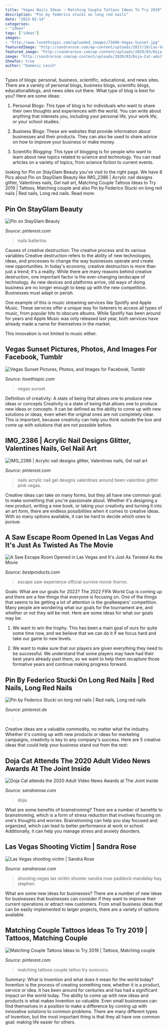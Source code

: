 ```yaml
---
title: "Vegas Nails Ideas ~ Matching Couple Tattoos Ideas To Try 2019"
description: "Pin by federico stucki on long red nails"
date: "2023-02-14"
categories:
- "ideas"
tags: ["ideas"]
images:
- "http://www.lovethispic.com/uploaded_images/71696-Vegas-Sunset.jpg"
featuredImage: "http://sandrarose.com/wp-content/uploads/2017/10/Las-Vegas-shooting-victim-GettyImages.jpg"
featured_image: "http://sandrarose.com/wp-content/uploads/2020/03/Doja-Cat-adult-video-awards-GettyImages-768x523.jpg"
image: "http://sandrarose.com/wp-content/uploads/2020/03/Doja-Cat-adult-video-awards-GettyImages-768x523.jpg"
ShowToc: true
author: "Domenic Lesch"
---
```



Types of blogs: personal, business, scientific, educational, and news sites.
There are a variety of personal blogs, business blogs, scientific blogs, educationalblogs, and news sites out there. What type of blog is best for you? Here are some ideas:
1. Personal Blogs: This type of blog is for individuals who want to share their own thoughts and experiences with the world. You can write about anything that interests you, including your personal life, your work life, or your school studies.

2. Business Blogs: These are websites that provide information about businesses and their products. They can also be used to share advice on how to improve your business or make money.

3. Scientific Blogging: This type of blogging is for people who want to learn about new topics related to science and technology. You can read articles on a variety of topics, from science fiction to current events.


	

		
looking for Pin on StayGlam Beauty you've visit to the right page. We have 8 Pics about Pin on StayGlam Beauty like IMG_2386 | Acrylic nail designs glitter, Valentines nails, Gel nail art, Matching Couple Tattoos Ideas to Try 2019 | Tattoos, Matching couple and also Pin by Federico Stucki on long red nails | Red nails, Long red nails. Read more:
		
    
## Pin On StayGlam Beauty

<img loading=lazy src="https://i.pinimg.com/736x/e9/d4/11/e9d411e6e65a3ec60d05ee5e742a2123--ballerina-nails-artificial-nails.jpg" onerror="this.onerror=null;this.src='https://tse4.mm.bing.net/th?id=OIP.eyQvlQFUGoF2U5TWxEEmzAHaHa&amp;pid=15.1';" alt="Pin on StayGlam Beauty">

_Source: pinterest.com_

>nails ballerina. 

	

Causes of creative destruction: The creative process and its various variables
Creative destruction refers to the ability of new technologies, ideas, and processes to change the way businesses operate and create new opportunities. In today's economy, creative destruction is more than just a trend; it's a reality.
While there are many reasons behind creative destruction, one important factor is the ever-changing landscape of technology. As new devices and platforms arrive, old ways of doing business are no longer enough to keep up with the new competition. Businesses must adapt or perish.

One example of this is music streaming services like Spotify and Apple Music. These services offer a unique way for listeners to access all types of music, from popular hits to obscure albums. While Spotify has been around for years and Apple Music was only released last year, both services have already made a name for themselves in the market.

This innovation is not limited to music either.

    
## Vegas Sunset Pictures, Photos, And Images For Facebook, Tumblr

<img loading=lazy src="http://www.lovethispic.com/uploaded_images/71696-Vegas-Sunset.jpg" onerror="this.onerror=null;this.src='https://tse3.mm.bing.net/th?id=OIP.1YZtELme-bCixlxQZCQbuwHaE6&amp;pid=15.1';" alt="Vegas Sunset Pictures, Photos, and Images for Facebook, Tumblr">

_Source: lovethispic.com_

>vegas sunset. 

	

Definition of creativity: A state of being that allows one to produce new ideas or concepts
Creativity is a state of being that allows one to produce new ideas or concepts. It can be defined as the ability to come up with new solutions or ideas, even when the original ones are not completely clear. This is important, because creativity can help you think outside the box and come up with solutions that are not possible before.

    
## IMG_2386 | Acrylic Nail Designs Glitter, Valentines Nails, Gel Nail Art

<img loading=lazy src="https://i.pinimg.com/736x/f7/28/1a/f7281a0f04f63d16999b9178da5bd320--vegas-nail-art-las-vegas-nails.jpg" onerror="this.onerror=null;this.src='https://tse1.mm.bing.net/th?id=OIP.CX4C3TwD78UZahj_UUWOcwHaJ3&amp;pid=15.1';" alt="IMG_2386 | Acrylic nail designs glitter, Valentines nails, Gel nail art">

_Source: pinterest.com_

>nails acrylic nail gel designs valentines around been valentine glitter pink vegas. 

	

Creative ideas can take on many forms, but they all have one common goal: to make something that you're passionate about. Whether it's designing a new product, writing a new book, or taking your creativity and turning it into an art form, there are endless possibilities when it comes to creative ideas. With so many options available, it can be hard to decide which ones to pursue.

    
## A Saw Escape Room Opened In Las Vegas And It&#039;s Just As Twisted As The Movie

<img loading=lazy src="http://bpc.h-cdn.co/assets/18/05/1600x800/landscape-1517247217-saw-escape-room.jpg" onerror="this.onerror=null;this.src='https://tse1.mm.bing.net/th?id=OIP.Op8oQ9zZDE_D7r2h0hVhHAHaDt&amp;pid=15.1';" alt="A Saw Escape Room Opened in Las Vegas and It&#039;s Just As Twisted As the Movie">

_Source: bestproducts.com_

>escape saw experience official survive movie ihorror. 

	

Goals: What are our goals for 2022?
The 2022 FIFA World Cup is coming up and there are a few things that everyone is focusing on. One of the things that seems to be getting a lot of attention is the goalkeepers’ competition. Many people are wondering what our goals for the tournament are, and whether or not they will be met. Here are some ideas for what our goals may be: 
1) We want to win the trophy. This has been a main goal of ours for quite some time now, and we believe that we can do it if we focus hard and take our game to new levels. 

2) We want to make sure that our players are given everything they need to be successful. We understand that some players may have had their best years already past them, so we want to help them recapture those formative years and continue making progress forward.

    
## Pin By Federico Stucki On Long Red Nails | Red Nails, Long Red Nails

<img loading=lazy src="https://i.pinimg.com/736x/16/95/65/169565172179cfce99c79b0ed86d5519.jpg" onerror="this.onerror=null;this.src='https://tse3.mm.bing.net/th?id=OIP.ZiBzaVDMF6ooATro-cdsqQHaPo&amp;pid=15.1';" alt="Pin by Federico Stucki on long red nails | Red nails, Long red nails">

_Source: pinterest.de_

>. 

	

Creative ideas are a valuable commodity, no matter what the industry. Whether it's coming up with new products or ideas for marketing campaigns, creativity is key to any company's success. Here are 5 creative ideas that could help your business stand out from the rest: 

    
## Doja Cat Attends The 2020 Adult Video News Awards At The Joint Inside

<img loading=lazy src="http://sandrarose.com/wp-content/uploads/2020/03/Doja-Cat-adult-video-awards-GettyImages-768x523.jpg" onerror="this.onerror=null;this.src='https://tse3.mm.bing.net/th?id=OIP.2G9CfJMRUHv4_MtBmr86HQHaFC&amp;pid=15.1';" alt="Doja Cat attends the 2020 Adult Video News Awards at The Joint inside">

_Source: sandrarose.com_

>doja. 

	

What are some benefits of brainstroming?
There are a number of benefits to brainstroming, which is a form of stress reduction that involves focusing on one's thoughts and worries. Brainstroming can help you stay focused and organized, which can lead to better performance at work or school. Additionally, it can help you manage stress and anxiety disorders.

    
## Las Vegas Shooting Victim | Sandra Rose

<img loading=lazy src="http://sandrarose.com/wp-content/uploads/2017/10/Las-Vegas-shooting-victim-GettyImages.jpg" onerror="this.onerror=null;this.src='https://tse4.mm.bing.net/th?id=OIP.Xo1NEnNR0mwDJuLJo2DNCAHaE-&amp;pid=15.1';" alt="Las Vegas shooting victim | Sandra Rose">

_Source: sandrarose.com_

>shooting vegas las victim shooter sandra rose paddock mandalay bay stephen. 

	

What are some new ideas for businesses?
There are a number of new ideas for businesses that businesses can consider if they want to improve their current operations or attract new customers. From small business ideas that can be easily implemented to larger projects, there are a variety of options available.

    
## Matching Couple Tattoos Ideas To Try 2019 | Tattoos, Matching Couple

<img loading=lazy src="https://i.pinimg.com/originals/06/46/38/064638ee13f11789cd63571bbf68e5a3.jpg" onerror="this.onerror=null;this.src='https://tse3.mm.bing.net/th?id=OIP.yGP1TkRvQPU8K_82BXWydAHaJ-&amp;pid=15.1';" alt="Matching Couple Tattoos Ideas to Try 2019 | Tattoos, Matching couple">

_Source: pinterest.com_

>matching tattoos couple tattoo try sumcoco. 

	

Summary: What is Invention and what does it mean for the world today?
Invention is the process of creating something new, whether it is a product, service or idea. It has been around for centuries and has had a significant impact on the world today. The ability to come up with new ideas and products is what makes Invention so valuable. Even small businesses can find themselves in a position to make a difference by coming up with innovative solutions to common problems. There are many different types of Invention, but the most important thing is that they all have one common goal: making life easier for others.

